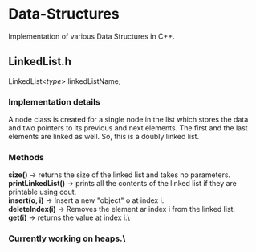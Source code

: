 # Data-Structures
Implementation of various Data Structures in C++.

## LinkedList.h
LinkedList<*type*> linkedListName;

### Implementation details
A node class is created for a single node in the list which stores the data and two pointers to its previous and next elements. The first and the last elements are linked as well.
So, this is a doubly linked list.

### Methods
**size()** -> returns the size of the linked list and takes no parameters.\
**printLinkedList()** -> prints all the contents of the linked list if they are printable using cout.\
**insert(o, i)** -> Insert a new "object" o at index i.\
**deleteIndex(i)** -> Removes the element ar index i from the linked list.\
**get(i)** -> returns the value at index i.\

### Currently working on heaps.\
